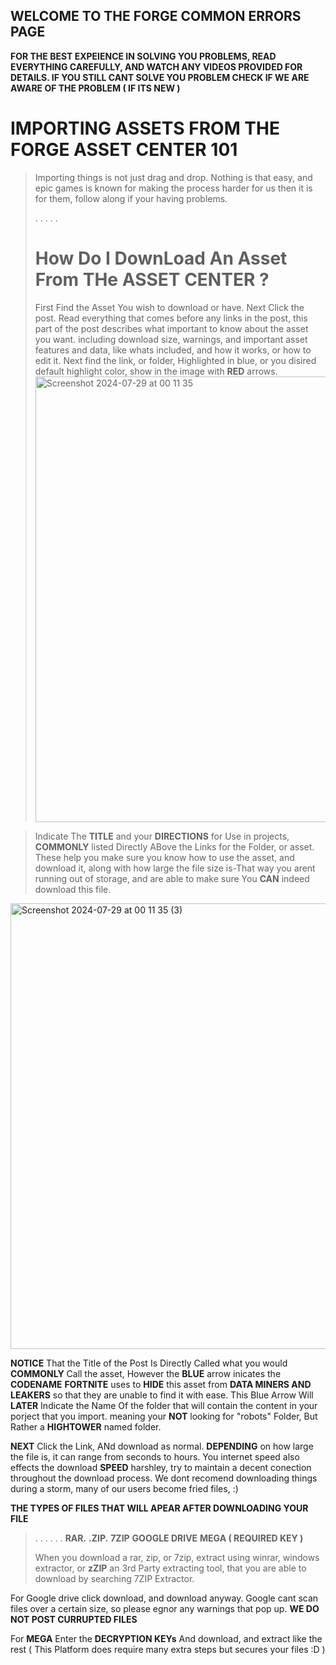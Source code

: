 ## WELCOME TO THE FORGE COMMON ERRORS PAGE
**FOR THE BEST EXPEIENCE IN SOLVING YOU PROBLEMS, READ EVERYTHING CAREFULLY, AND WATCH ANY VIDEOS PROVIDED FOR DETAILS. IF YOU STILL CANT SOLVE YOU PROBLEM CHECK IF WE ARE AWARE OF THE PROBLEM ( IF ITS NEW )**



# IMPORTING ASSETS FROM THE FORGE ASSET CENTER 101
> Importing things is not just drag and drop. Nothing is that easy, and epic games is known for making the process harder for us then it is for them, follow along if your having problems.
>
> .
> .
> .
> .
> .
> # How Do I DownLoad An Asset From THe ASSET CENTER ?
> First Find the Asset You wish to download or have. Next Click the post.
> Read everything that comes before any links in the post, this part of the post describes what important to know about the asset you want. including download size, warnings, and important asset features and data, like whats included, and how it works, or how to edit it.
> Next find the link, or folder, Highlighted in blue, or you disired default highlight color, show in the image with **RED** arrows. <img width="713" alt="Screenshot 2024-07-29 at 00 11 35" src="https://github.com/user-attachments/assets/52b03065-d73c-4841-8efc-5843be1a841c">

> Indicate The **TITLE** and your **DIRECTIONS** for Use in projects, **COMMONLY** listed Directly ABove the Links for the Folder, or asset. These help you make sure you know how to use the asset, and download it, along with how large the file size is-That way you arent running out of storage, and are able to make sure You **CAN** indeed download this file.
<img width="713" alt="Screenshot 2024-07-29 at 00 11 35 (3)" src="https://github.com/user-attachments/assets/07252e63-17ab-4a25-8416-8d26cb279e81">



**NOTICE** That the Title of the Post Is Directly Called what you would **COMMONLY** Call the asset, However the **BLUE** arrow inicates the **CODENAME** **FORTNITE** uses to **HIDE** this asset from **DATA MINERS AND LEAKERS** so that they are unable to find it with ease. This Blue Arrow Will **LATER** Indicate the Name Of the folder that will contain the content in your porject that you import. meaning your **NOT** looking for "robots" Folder, But Rather a **HIGHTOWER** named folder.

**NEXT** Click the Link, ANd download as normal. **DEPENDING** on how large the file is, it can range from seconds to hours. You internet speed also effects the download **SPEED** harshley, try to maintain a decent conection throughout the download process. We dont recomend downloading things during a storm, many of our users become fried files, :) 

**THE TYPES OF FILES THAT WILL APEAR AFTER DOWNLOADING YOUR FILE**
>
>.
>.
>.
>.
>.
>.
> **RAR.**
>**.ZIP.**
>**7ZIP**
>**GOOGLE DRIVE**
>**MEGA ( REQUIRED KEY )**
>
>When you download a rar, zip, or 7zip, extract using winrar, windows extractor, or **zZIP** an 3rd Party extracting tool, that you are able to download by searching 7ZIP Extractor.

For Google drive click download, and download anyway. Google cant scan files over a certain size, so please egnor any warnings that pop up. **WE DO NOT POST CURRUPTED FILES**

For **MEGA** Enter the **DECRYPTION KEYs** And download, and extract like the rest ( This Platform does require many extra steps but secures your files :D )























